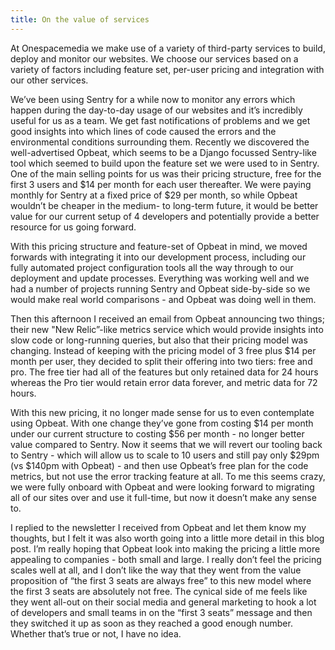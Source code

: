```yaml
---
title: On the value of services
---
```


At Onespacemedia we make use of a variety of third-party services to build, deploy and monitor our websites.  We choose our services based on a variety of factors including feature set, per-user pricing and integration with our other services.

We’ve been using Sentry for a while now to monitor any errors which happen during the day-to-day usage of our websites and it’s incredibly useful for us as a team. We get fast notifications of problems and we get good insights into which lines of code caused the errors and the environmental conditions surrounding them.  Recently we discovered the well-advertised Opbeat, which seems to be a Django focussed Sentry-like tool which seemed to build upon the feature set we were used to in Sentry.  One of the main selling points for us was their pricing structure, free for the first 3 users and $14 per month for each user thereafter.  We were paying monthly for Sentry at a fixed price of $29 per month, so while Opbeat wouldn’t be cheaper in the medium- to long-term future, it would be better value for our current setup of 4 developers and potentially provide a better resource for us going forward.

With this pricing structure and feature-set of Opbeat in mind, we moved forwards with integrating it into our development process, including our fully automated project configuration tools all the way through to our deployment and update processes.  Everything was working well and we had a number of projects running Sentry and Opbeat side-by-side so we would make real world comparisons - and Opbeat was doing well in them.

Then this afternoon I received an email from Opbeat announcing two things; their new "New Relic”-like metrics service which would provide insights into slow code or long-running queries, but also that their pricing model was changing.  Instead of keeping with the pricing model of 3 free plus $14 per month per user, they decided to split their offering into two tiers: free and pro.  The free tier had all of the features but only retained data for 24 hours whereas the Pro tier would retain error data forever, and metric data for 72 hours.

With this new pricing, it no longer made sense for us to even contemplate using Opbeat.  With one change they’ve gone from costing $14 per month under our current structure to costing $56 per month - no longer better value compared to Sentry.  Now it seems that we will revert our tooling back to Sentry - which will allow us to scale to 10 users and still pay only $29pm (vs $140pm with Opbeat) - and then use Opbeat’s free plan for the code metrics, but not use the error tracking feature at all.  To me this seems crazy, we were fully onboard with Opbeat and were looking forward to migrating all of our sites over and use it full-time, but now it doesn’t make any sense to.

I replied to the newsletter I received from Opbeat and let them know my thoughts, but I felt it was also worth going into a little more detail in this blog post. I’m really hoping that Opbeat look into making the pricing a little more appealing to companies - both small and large. I really don’t feel the pricing scales well at all, and I don’t like the way that they went from the value proposition of “the first 3 seats are always free” to this new model where the first 3 seats are absolutely not free.  The cynical side of me feels like they went all-out on their social media and general marketing to hook a lot of developers and small teams in on the “first 3 seats” message and then they switched it up as soon as they reached a good enough number.  Whether that’s true or not, I have no idea.
